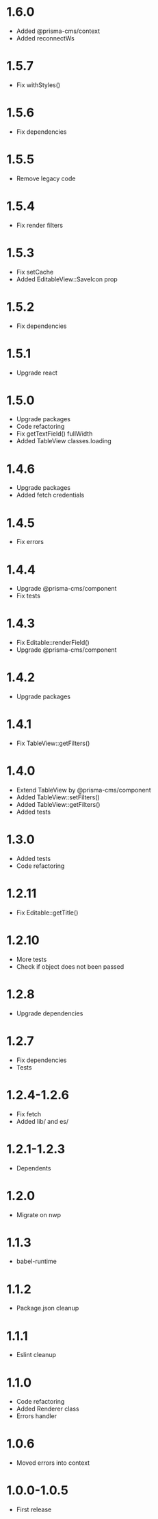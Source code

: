 1.6.0
===========================================
- Added @prisma-cms/context
- Added reconnectWs

1.5.7
===========================================
- Fix withStyles()

1.5.6
===========================================
- Fix dependencies

1.5.5
===========================================
- Remove legacy code

1.5.4
===========================================
- Fix render filters

1.5.3
===========================================
- Fix setCache
- Added EditableView::SaveIcon prop

1.5.2
===========================================
- Fix dependencies

1.5.1
===========================================
- Upgrade react

1.5.0
===========================================
- Upgrade packages
- Code refactoring
- Fix getTextField() fullWidth
- Added TableView classes.loading

1.4.6
===========================================
- Upgrade packages
- Added fetch credentials

1.4.5
===========================================
- Fix errors

1.4.4
===========================================
- Upgrade @prisma-cms/component
- Fix tests

1.4.3
===========================================
- Fix Editable::renderField()
- Upgrade @prisma-cms/component

1.4.2
===========================================
- Upgrade packages

1.4.1
===========================================
- Fix TableView::getFilters()

1.4.0
===========================================
- Extend TableView by @prisma-cms/component
- Added TableView::setFilters()
- Added TableView::getFilters()
- Added tests

1.3.0
===========================================
- Added tests
- Code refactoring

1.2.11
===========================================
- Fix Editable::getTitle()

1.2.10
===========================================
- More tests
- Check if object does not been passed

1.2.8
===========================================
- Upgrade dependencies

1.2.7
===========================================
- Fix dependencies
- Tests

1.2.4-1.2.6
===========================================
- Fix fetch
- Added lib/ and es/

1.2.1-1.2.3
===========================================
- Dependents

1.2.0
===========================================
- Migrate on nwp

1.1.3
===========================================
- babel-runtime

1.1.2
===========================================
- Package.json cleanup

1.1.1
===========================================
- Eslint cleanup

1.1.0
===========================================
- Code refactoring
- Added Renderer class
- Errors handler

1.0.6
===========================================
- Moved errors into context

1.0.0-1.0.5
===========================================
- First release
